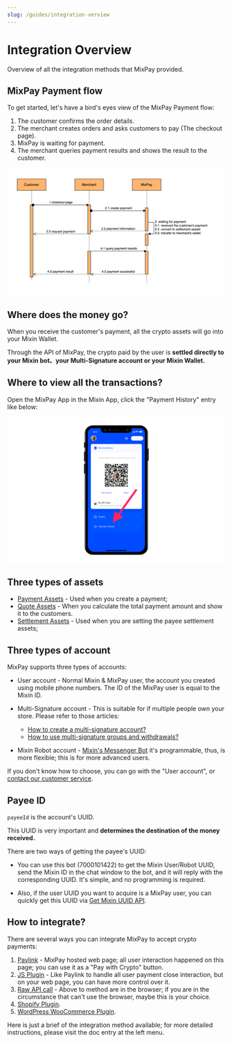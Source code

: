 ```yaml
---
slug: /guides/integration-verview
---
```



# Integration Overview

Overview of all the integration methods that MixPay provided.

## MixPay Payment flow

To get started, let's have a bird's eyes view of the MixPay Payment flow: 

1.  The customer confirms the order details.
2.  The merchant creates orders and asks customers to pay (The checkout page).
3.  MixPay is waiting for payment.
4.  The merchant queries payment results and shows the result to the customer.

![](./qmhxunt.png)

## Where does the money go?

When you receive the customer's payment, all the crypto assets will go into your Mixin Wallet.

Through the API of MixPay, the crypto paid by the user is **settled directly to your Mixin bot、your Multi-Signature account or your Mixin Wallet.**

## Where to view all the transactions?

Open the MixPay App in the Mixin App, click the "Payment History" entry like below:

![](./payment-history-entry.png)

## Three types of assets

- [Payment Assets](/developers/api/assets/payment-assets) - Used when you create a payment;
- [Quote Assets](/developers/api/assets/quote-assets) - When you calculate the total payment amount and show it to the customers.
- [Settlement Assets](/developers/api/assets/settlement-assets) - Used when you are setting the payee settlement assets;

## Three types of account

MixPay supports three types of accounts: 

- User account - Normal Mixin & MixPay user, the account you created using mobile phone numbers. The ID of the MixPay user is equal to the Mixin ID.
- Multi-Signature account -  This is suitable for if multiple people own your store. Please refer to those articles:
  - [How to create a multi-signature account?](https://www.youtube.com/watch?v=TYkM_Uo1Zgs&ab_channel=MixPayProtocol)
  - [How to use multi-signature groups and withdrawals?](https://www.youtube.com/watch?v=tnPKGEglBSE&list=PLPd8WskPRWcx3lRmQfBxpFL021unFo7nN&index=8&ab_channel=MixPayProtocol)

- Mixin Robot account - [Mixin's Messenger Bot](https://developers.mixin.one/docs/dapp/mixin-applications#messenger-bot) it's programmable, thus, is more flexible; this is for more advanced users.

If you don't know how to choose, you can go with the "User account", or [contact our customer service](/developers/guides/contact-customer-service).

## Payee ID

`payeeId` is the account's UUID.

This UUID is very important and **determines the destination of the money received.** 

There are two ways of getting the payee's UUID: 

- You can use this bot (7000101422) to get the Mixin User/Robot UUID, send the Mixin ID in the chat window to the bot, and it will reply with the corresponding UUID. It's simple, and no programming is required.

- Also, if the user UUID you want to acquire is a MixPay user, you can quickly get this UUID via [Get Mixin UUID API](/developers/api/users/get-mixin-uuid).


## How to integrate? 

There are several ways you can integrate MixPay to accept crypto payments:

1. [Paylink](/developers/guides/using-paylink) -  MixPay hosted web page; all user interaction happened on this page; you can use it as a "Pay with Crypto" button.
2. [JS Plugin](/developers/guides/shopify-plugin) -  Like Paylink to handle all user payment close interaction, but on your web page, you can have more control over it.
3. [Raw API call](/developers/guides/using-raw-api) - Above to method are in the browser; if you are in the circumstance that can't use the browser, maybe this is your choice.
4. [Shopify Plugin](/developers/guides/shopify-plugin).
5. [WordPress WooCommerce Plugin](/developers/guides/woocommerce-plugin).

Here is just a brief of the integration method available; for more detailed instructions, please visit the doc entry at the left menu.

